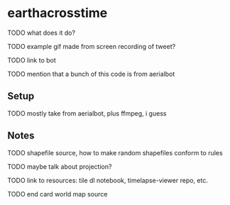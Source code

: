 # earthacrosstime

TODO what does it do?

TODO example gif made from screen recording of tweet?

TODO link to bot

TODO mention that a bunch of this code is from aerialbot

## Setup

TODO mostly take from aerialbot, plus ffmpeg, i guess


## Notes

TODO shapefile source, how to make random shapefiles conform to rules

TODO maybe talk about projection?

TODO link to resources: tile dl notebook, timelapse-viewer repo, etc.

TODO end card world map source
